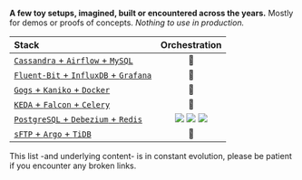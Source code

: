 **A few toy setups, imagined, built or encountered across the years.** Mostly for demos
or proofs of concepts. _Nothing to use in production._

| Stack | Orchestration |
| :-- | :-: |
| [`Cassandra` + `Airflow` + `MySQL`](cassandra-airflow-myssql) | :construction: |
| [`Fluent-Bit` + `InfluxDB` + `Grafana`](fluentbit-influxdb-grafana) | :construction: |
| [`Gogs` + `Kaniko` + `Docker`](gogs-kaniko-docker) | :construction: |
| [`KEDA` + `Falcon` + `Celery`](keda-falcon-celery) | :construction: |
| [`PostgreSQL` + `Debezium` + `Redis`](postgresql-debezium-redis) | [![](https://raw.githubusercontent.com/carnarez/static/master/logos/docker_17x12.png)](debezium-postgresql-redis/docker-compose.yaml) [![](https://raw.githubusercontent.com/carnarez/static/master/logos/kubernetes_14x14.png)](debezium-postgresql-redis/kubernetes.yaml) [![](https://raw.githubusercontent.com/carnarez/static/master/logos/nomad_12x14.png)](debezium-postgresql-redis/nomad.hcl) |
| [`sFTP` + `Argo` + `TiDB`](sftp-argo-tidb) | :construction: |

This list -and underlying content- is in constant evolution, please be patient if you
encounter any broken links.
